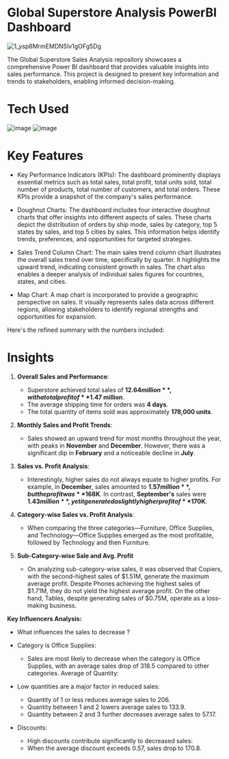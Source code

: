 # Global Superstore Analysis PowerBI Dashboard


![1_ysp8MrmEMDN5Iv1gOFg5Dg](https://github.com/user-attachments/assets/2cd14339-e33a-428b-b077-9c3484def575)



The Global Superstore Sales Analysis repository showcases a comprehensive Power BI dashboard that provides valuable insights into sales performance.
This project is designed to present key information and trends to stakeholders, enabling informed decision-making.


# Tech Used 

![image](https://github.com/user-attachments/assets/fb569ce3-ea19-4455-9bf4-1eff864fba39)              ![image](https://github.com/user-attachments/assets/fabf5e01-b3cd-466d-b5dd-8a779d6d46e1)



# Key Features

* Key Performance Indicators (KPIs):
The dashboard prominently displays essential metrics such as total sales, total profit, total units sold, total number of products, total number of customers, and total orders. These KPIs provide a snapshot of the company's sales performance.

* Doughnut Charts:
The dashboard includes four interactive doughnut charts that offer insights into different aspects of sales. These charts depict the distribution of orders by ship mode, sales by category, top 5 states by sales, and top 5 cities by sales. This information helps identify trends, preferences, and opportunities for targeted strategies.

* Sales Trend Column Chart:
The main sales trend column chart illustrates the overall sales trend over time, specifically by quarter. It highlights the upward trend, indicating consistent growth in sales. The chart also enables a deeper analysis of individual sales figures for countries, states, and cities.

* Map Chart:
A map chart is incorporated to provide a geographic perspective on sales. It visually represents sales data across different regions, allowing stakeholders to identify regional strengths and opportunities for expansion.

Here's the refined summary with the numbers included:



# Insights

1. **Overall Sales and Performance**:
   - Superstore achieved total sales of **$12.64 million**, with a total profit of **$1.47 million**.
   - The average shipping time for orders was **4 days**.
   - The total quantity of items sold was approximately **178,000 units**.

2. **Monthly Sales and Profit Trends**:
   - Sales showed an upward trend for most months throughout the year, with peaks in **November** and **December**. However, there was a significant dip in **February** and a noticeable decline in **July**.

3. **Sales vs. Profit Analysis**:
   - Interestingly, higher sales do not always equate to higher profits. For example, in **December**, sales amounted to **$1.57 million**, but the profit was **$168K**. In contrast, **September's** sales were **$1.43 million**, yet it generated a slightly higher profit of **$170K**.

4. **Category-wise Sales vs. Profit Analysis**:
   - When comparing the three categories—Furniture, Office Supplies, and Technology—Office Supplies emerged as the most profitable, followed by Technology and then 
     Furniture.

5. **Sub-Category-wise Sale and Avg. Profit**
   - On analyzing sub-category-wise sales, it was observed that Copiers, with the second-highest sales of $1.51M, generate the maximum average profit. Despite 
     Phones achieving the highest sales of $1.71M, they do not yield the highest average profit. On the other hand, Tables, despite generating sales of $0.75M, 
     operate as a loss-making business. 

**Key Influencers Analysis:**

* What influences the sales to decrease ?
  
* Category is Office Supplies:
  - Sales are most likely to decrease when the category is Office Supplies, with an average sales drop of 318.5 compared to other categories.
    Average of Quantity:

* Low quantities are a major factor in reduced sales:
   - Quantity of 1 or less reduces average sales to 206.
   - Quantity between 1 and 2 lowers average sales to 133.9.
   - Quantity between 2 and 3 further decreases average sales to 57.17.

* Discounts:
   - High discounts contribute significantly to decreased sales:
   - When the average discount exceeds 0.57, sales drop to 170.8.

